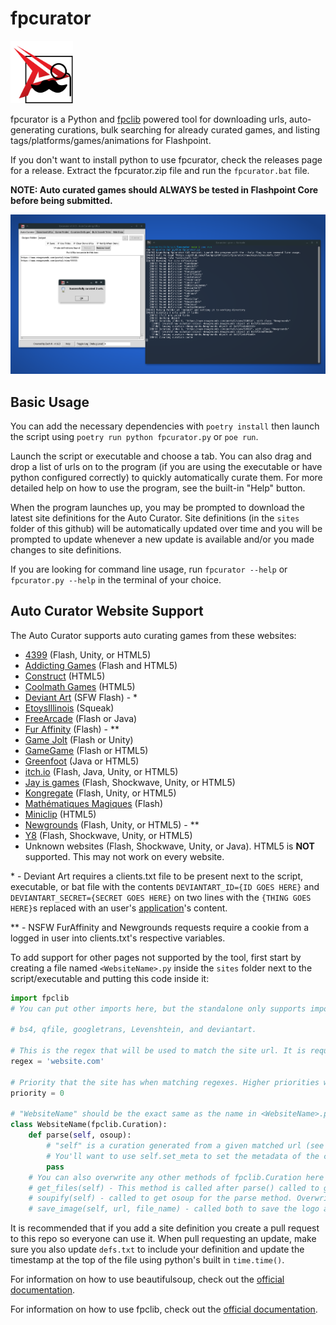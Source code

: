 # fpcurator
<img src="icon.svg" height="100">

fpcurator is a Python and [fpclib](https://github.com/FlashpointProject/fpclib) powered tool for downloading urls, auto-generating curations, bulk searching for already curated games, and listing tags/platforms/games/animations for Flashpoint.

If you don't want to install python to use fpcurator, check the releases page for a release. Extract the fpcurator.zip file and run the `fpcurator.bat` file.

**NOTE: Auto curated games should ALWAYS be tested in Flashpoint Core before being submitted.**

<img src="screenshot.png">

## Basic Usage

You can add the necessary dependencies with `poetry install` then launch the script using `poetry run python fpcurator.py` or `poe run`.

Launch the script or executable and choose a tab. You can also drag and drop a list of urls on to the program (if you are using the executable or have python configured correctly) to quickly automatically curate them. For more detailed help on how to use the program, see the built-in "Help" button.

When the program launches up, you may be prompted to download the latest site definitions for the Auto Curator. Site definitions (in the `sites` folder of this github) will be automatically updated over time and you will be prompted to update whenever a new update is available and/or you made changes to site definitions.

If you are looking for command line usage, run `fpcurator --help` or `fpcurator.py --help` in the terminal of your choice.

## Auto Curator Website Support

The Auto Curator supports auto curating games from these websites:

- [4399](https://www.4399.com/) (Flash, Unity, or HTML5)
- [Addicting Games](https://www.addictinggames.com/) (Flash and HTML5)
- [Construct](https://www.construct.net/) (HTML5)
- [Coolmath Games](https://www.coolmathgames.com/) (HTML5)
- [Deviant Art](https://www.deviantart.com/) (SFW Flash) - \*
- [EtoysIllinois](http://etoysillinois.org/library) (Squeak)
- [FreeArcade](http://www.freearcade.com/) (Flash or Java)
- [Fur Affinity](https://www.furaffinity.net/) (Flash) - \*\*
- [Game Jolt](https://gamejolt.com/) (Flash or Unity)
- [GameGame](https://game-game.com/) (Flash or HTML5)
- [Greenfoot](https://www.greenfoot.org/collections/) (Java or HTML5)
- [itch.io](https://itch.io/) (Flash, Java, Unity, or HTML5)
- [Jay is games](https://jayisgames.com/) (Flash, Shockwave, Unity, or HTML5)
- [Kongregate](https://www.kongregate.com/) (Flash, Unity, or HTML5)
- [Mathématiques Magiques](http://therese.eveilleau.pagesperso-orange.fr) (Flash)
- [Miniclip](https://www.miniclip.com/) (HTML5)
- [Newgrounds](https://www.newgrounds.com/) (Flash, Unity, or HTML5) - \*\*
- [Y8](https://www.y8.com/) (Flash, Shockwave, Unity, or HTML5)
- Unknown websites (Flash, Shockwave, Unity, or Java). HTML5 is **NOT** supported. This may not work on every website.

\* - Deviant Art requires a clients.txt file to be present next to the script, executable, or bat file with the contents `DEVIANTART_ID={ID GOES HERE}` and `DEVIANTART_SECRET={SECRET GOES HERE}` on two lines with the `{THING GOES HERE}`s replaced with an user's [application](https://www.deviantart.com/developers/)'s content.

\*\* - NSFW FurAffinity and Newgrounds requests require a cookie from a logged in user into clients.txt's respective variables.

To add support for other pages not supported by the tool, first start by creating a file named `<WebsiteName>.py` inside the `sites` folder next to the script/executable and putting this code inside it:

```python
import fpclib
# You can put other imports here, but the standalone only supports importing the following other libraries (Other imports besides the standard library require python to be installed on the host machine and the script to be run directly):

# bs4, qfile, googletrans, Levenshtein, and deviantart.

# This is the regex that will be used to match the site url. It is required!
regex = 'website.com'

# Priority that the site has when matching regexes. Higher priorities will be checked first. If left out, it is assumed to be 0.
priority = 0

# "WebsiteName" should be the exact same as the name in <WebsiteName>.py, otherwise fpcurator will complain.
class WebsiteName(fpclib.Curation):
    def parse(self, osoup):
        # "self" is a curation generated from a given matched url (see fpclib.Curation in the fpclib documentation), while osoup is a beautifulsoup object generated from the html downloaded from the given matched url.
        # You'll want to use self.set_meta to set the metadata of the curation based upon the osoup object.
        pass
	# You can also overwrite any other methods of fpclib.Curation here to add custom functionality, including but not limited to:
    # get_files(self) - This method is called after parse() called to get the files specified by the launch commands of the curation and additional apps (by default). Overwrite it if you want to download other files into the curation (like for html files).
    # soupify(self) - called to get osoup for the parse method. Overwrite it if you need to provide specific information (like login info or a captcha token) to a webpage in order to access the page properly.
    # save_image(self, url, file_name) - called both to save the logo and screenshot of the curation based on self.logo and self.ss (only if they are set). This by default does NO error checking, so if you want error checking you'll have to overwrite this function.
```

It is recommended that if you add a site definition you create a pull request to this repo so everyone can use it. When pull requesting an update, make sure you also update `defs.txt` to include your definition and update the timestamp at the top of the file using python's built in `time.time()`.

For information on how to use beautifulsoup, check out the [official documentation](https://www.crummy.com/software/BeautifulSoup/bs4/doc/).

For information on how to use fpclib, check out the [official documentation](https://www.mathgeniuszach.com/bin/fpclib/).
